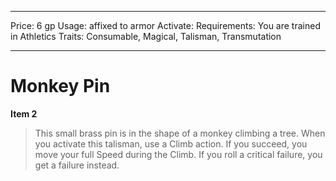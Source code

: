 
---
Price: 6 gp
Usage: affixed to armor
Activate: 
Requirements: You are trained in Athletics
Traits: Consumable, Magical, Talisman, Transmutation

---

# Monkey Pin

**Item 2**

> This small brass pin is in the shape of a monkey climbing a tree. When you activate this talisman, use a Climb action. If you succeed, you move your full Speed during the Climb. If you roll a critical failure, you get a failure instead.
